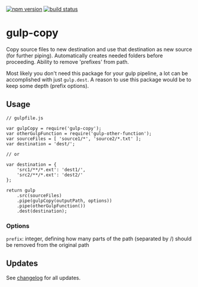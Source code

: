 [![npm version](https://badge.fury.io/js/gulp-copy.svg)](https://www.npmjs.com/package/gulp-copy)
[![build status](https://circleci.com/gh/klaascuvelier/gulp-copy.svg?style=shield&circle-token=1dddfa2a1b153a5e5b7c00598a42b66842169eb2)](https://circleci.com/gh/klaascuvelier/gulp-copy/)

# gulp-copy

Copy source files to new destination and use that destination as new source (for further piping).
Automatically creates needed folders before proceeding. Ability to remove 'prefixes' from path.

Most likely you don't need this package for your gulp pipeline, a lot can be accomplished with just `gulp.dest`.
A reason to use this package would be to keep some depth (prefix options).

## Usage
```
// gulpfile.js

var gulpCopy = require('gulp-copy');
var otherGulpFunction = require('gulp-other-function');
var sourceFiles = [ 'source1/*', 'source2/*.txt' ];
var destination = 'dest/';

// or

var destination = {
	'src1/**/*.ext': 'dest1/',
	'src2/**/*.ext': 'dest2/'
};

return gulp
    .src(sourceFiles)
    .pipe(gulpCopy(outputPath, options))
    .pipe(otherGulpFunction())
    .dest(destination);
```

### Options

`prefix`: integer, defining how many parts of the path (separated by /) should be removed from the original path

## Updates

See [changelog](CHANGELOG.md) for all updates.
